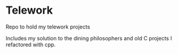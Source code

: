 # Telework
Repo to hold my telework projects

Includes my solution to the dining philosophers and old C projects I refactored with cpp.

